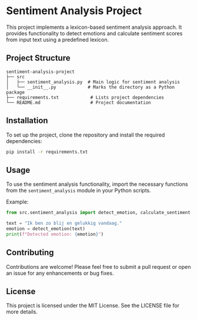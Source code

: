 # Sentiment Analysis Project

This project implements a lexicon-based sentiment analysis approach. It provides functionality to detect emotions and calculate sentiment scores from input text using a predefined lexicon.

## Project Structure

```
sentiment-analysis-project
├── src
│   ├── sentiment_analysis.py  # Main logic for sentiment analysis
│   └── __init__.py            # Marks the directory as a Python package
├── requirements.txt            # Lists project dependencies
└── README.md                   # Project documentation
```

## Installation

To set up the project, clone the repository and install the required dependencies:

```bash
pip install -r requirements.txt
```

## Usage

To use the sentiment analysis functionality, import the necessary functions from the `sentiment_analysis` module in your Python scripts. 

Example:

```python
from src.sentiment_analysis import detect_emotion, calculate_sentiment

text = "Ik ben zo blij en gelukkig vandaag."
emotion = detect_emotion(text)
print(f"Detected emotion: {emotion}")
```

## Contributing

Contributions are welcome! Please feel free to submit a pull request or open an issue for any enhancements or bug fixes.

## License

This project is licensed under the MIT License. See the LICENSE file for more details.